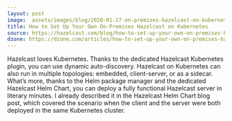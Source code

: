 ```yaml
---
layout: post
image:  assets/images/blog/2020-01-27-on-premises-hazelcast-on-kubernetes.jpg
title: How to Set Up Your Own On-Premises Hazelcast on Kubernetes
source: https://hazelcast.com/blog/how-to-set-up-your-own-on-premises-hazelcast-on-kubernetes/
dzone: https://dzone.com/articles/how-to-set-up-your-own-on-premises-hazelcast-on-ku
---
```

Hazelcast loves Kubernetes. Thanks to the dedicated Hazelcast Kubernetes plugin, you can use dynamic auto-discovery. Hazelcast on Kubernetes can also run in multiple topologies: embedded, client-server, or as a sidecar. What’s more, thanks to the Helm package manager and the dedicated Hazelcast Helm Chart, you can deploy a fully functional Hazelcast server in literary minutes. I already described it in the Hazelcast Helm Chart blog post, which covered the scenario when the client and the server were both deployed in the same Kubernetes cluster.
